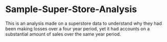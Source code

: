 # Sample-Super-Store-Analysis
This is an analysis made on a superstore data to understand why they had been making losses over a four year period, yet it had accounts on a substantial amount of sales over the same year period.
